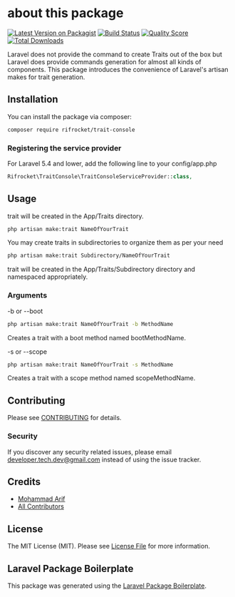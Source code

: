 # about this package

[![Latest Version on Packagist](https://img.shields.io/packagist/v/rifrocket/trait-console.svg?style=flat-square)](https://packagist.org/packages/rifrocket/trait-console)
[![Build Status](https://img.shields.io/travis/rifrocket/trait-console/master.svg?style=flat-square)](https://travis-ci.org/rifrocket/trait-console)
[![Quality Score](https://img.shields.io/scrutinizer/g/rifrocket/trait-console.svg?style=flat-square)](https://scrutinizer-ci.com/g/rifrocket/trait-console)
[![Total Downloads](https://img.shields.io/packagist/dt/rifrocket/trait-console.svg?style=flat-square)](https://packagist.org/packages/rifrocket/trait-console)

Laravel does not provide the command to create Traits out of the box but Laravel does provide commands generation for almost all kinds of components. This package introduces the convenience of Laravel's artisan makes for trait generation.
## Installation

You can install the package via composer:

```bash
composer require rifrocket/trait-console
```
### Registering the service provider
For Laravel 5.4 and lower, add the following line to your config/app.php
``` php
Rifrocket\TraitConsole\TraitConsoleServiceProvider::class,
```

## Usage
trait will be created in the App/Traits directory.
```bash
php artisan make:trait NameOfYourTrait
```
You may create traits in subdirectories to organize them as per your need 
```bash
php artisan make:trait Subdirectory/NameOfYourTrait
```
trait will be created in the App/Traits/Subdirectory directory and namespaced appropriately.

### Arguments
-b or --boot
```bash
php artisan make:trait NameOfYourTrait -b MethodName
```
Creates a trait with a boot method named bootMethodName.

-s or --scope
```bash
php artisan make:trait NameOfYourTrait -s MethodName
```
Creates a trait with a scope method named scopeMethodName.



## Contributing

Please see [CONTRIBUTING](CONTRIBUTING.md) for details.

### Security

If you discover any security related issues, please email developer.tech.dev@gmail.com instead of using the issue tracker.

## Credits

- [Mohammad Arif](https://github.com/rifrocket)
- [All Contributors](../../contributors)

## License

The MIT License (MIT). Please see [License File](LICENSE.md) for more information.

## Laravel Package Boilerplate

This package was generated using the [Laravel Package Boilerplate](https://laravelpackageboilerplate.com).
